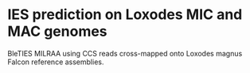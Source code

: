 IES prediction on Loxodes MIC and MAC genomes
=============================================

BleTIES MILRAA using CCS reads cross-mapped onto Loxodes magnus Falcon
reference assemblies.

